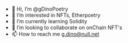 - 👋 Hi, I’m @gDinoPoetry
- 👀 I’m interested in NFTs, Etherpoetry
- 🌱 I’m currently learning Solidity
- 💞️ I’m looking to collaborate on onChain NFT's
- 📫 How to reach me g.dino@null.net

<!---
gDinoPoetry/gDinoPoetry is a ✨ special ✨ repository because its `README.md` (this file) appears on your GitHub profile.
You can click the Preview link to take a look at your changes.
--->
